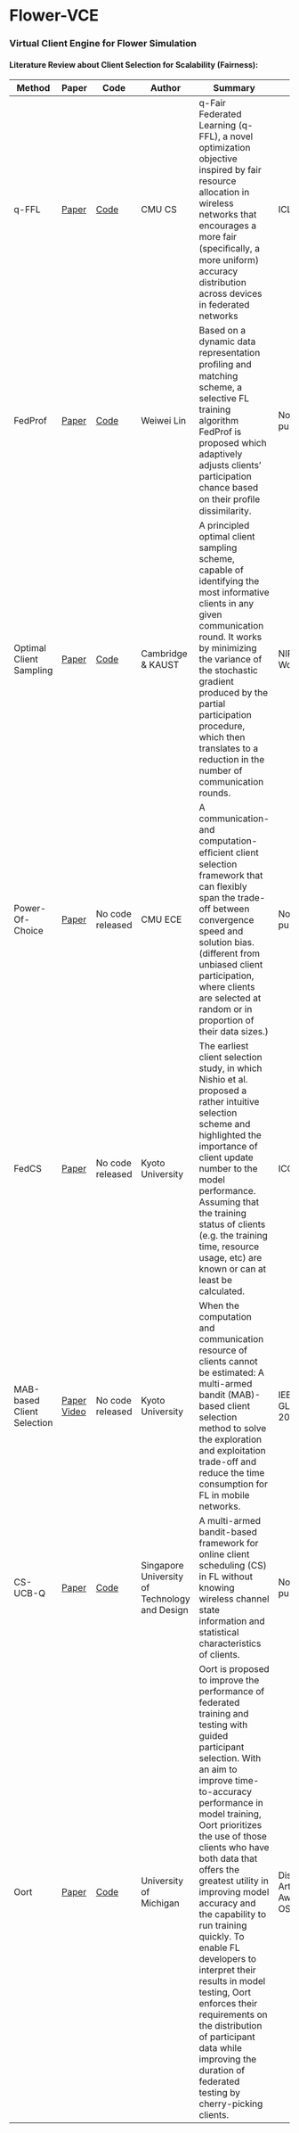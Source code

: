 # Flower-VCE
### Virtual Client Engine for Flower Simulation

#### Literature Review about Client Selection for Scalability (Fairness):

| Method  | Paper                                     | Code                                                         | Author    | Summary| Remark|
| ------- | ----------------------------------------- | ------------------------------------------------------------ | ---------- | ---------- | ---------- |
| q-FFL |  [Paper](https://arxiv.org/pdf/1905.10497.pdf)| [Code](https://github.com/litian96/fair_flearn) | CMU CS | q-Fair Federated Learning (q-FFL), a novel optimization objective inspired by fair resource allocation in wireless networks that encourages a more fair (speciﬁcally, a more uniform) accuracy distribution across devices in federated networks| ICLR 2020 |
| FedProf | [Paper](https://arxiv.org/abs/2102.01733) | [Code](https://github.com/Koukyosyumei/NAIST-FedML-Experiments/tree/main/src/standalone/fedprof) | Weiwei Lin | Based on a dynamic data representation proﬁling and matching scheme, a selective FL training algorithm FedProf is proposed which adaptively adjusts clients’ participation chance based on their proﬁle dissimilarity. | Not published yet|
|Optimal Client Sampling|[Paper](https://arxiv.org/pdf/2010.13723.pdf)|[Code](https://github.com/SamuelHorvath/FL-optimal-client-sampling)| Cambridge & KAUST | A principled optimal client sampling scheme, capable of identifying the most informative clients in any given communication round. It works by minimizing the variance of the stochastic gradient produced by the partial participation procedure, which then translates to a reduction in the number of communication rounds. |NIPS2020 Workshop |
|Power-Of-Choice|[Paper](https://arxiv.org/pdf/2010.01243.pdf) | No code released | CMU ECE |A communication- and computation-efﬁcient client selection framework that can flexibly span the trade-off between convergence speed and solution bias. (different from unbiased client participation, where clients are selected at random or in proportion of their data sizes.)|Not published yet|
|FedCS|[Paper](https://arxiv.org/pdf/1804.08333.pdf)|No code released|Kyoto University|The earliest client selection study, in which Nishio et al. proposed a rather intuitive selection scheme and highlighted the importance of client update number to the model performance. Assuming that the training status of clients (e.g. the training time, resource usage, etc) are known or can at least be calculated.|ICC 2019|
|MAB-based Client Selection|[Paper](https://arxiv.org/pdf/2009.13879.pdf) [Video](https://ieeetv.ieee.org/video/mab-based-client-selection-for-federated-learning-with-uncertain-resources-in-mobile-networks) | No code released|Kyoto University|When the computation and communication resource of clients cannot be estimated: A multi-armed bandit (MAB)-based client selection method to solve the exploration and exploitation trade-off and reduce the time consumption for FL in mobile networks. |IEEE GLOBECOM 2020|
|CS-UCB-Q|[Paper](https://arxiv.org/pdf/2007.02315.pdf)|[Code](https://github.com/ramshi236/Multi-Armed-Bandit-Based-Client-Scheduling-for-Federated-Learning)|Singapore University of Technology and Design|A multi-armed bandit-based framework for online client scheduling (CS) in FL without knowing wireless channel state information and statistical characteristics of clients.|Not published yet|
|Oort|[Paper](https://arxiv.org/pdf/2010.06081.pdf)|[Code](https://github.com/SymbioticLab/Oort)|University of Michigan|Oort is proposed to improve the performance of federated training and testing with guided participant selection. With an aim to improve time-to-accuracy performance in model training, Oort prioritizes the use of those clients who have both data that offers the greatest utility in improving model accuracy and the capability to run training quickly. To enable FL developers to interpret their results in model testing, Oort enforces their requirements on the distribution of participant data while improving the duration of federated testing by cherry-picking clients.|Distinguished Artifact Award at OSDI'2021|

